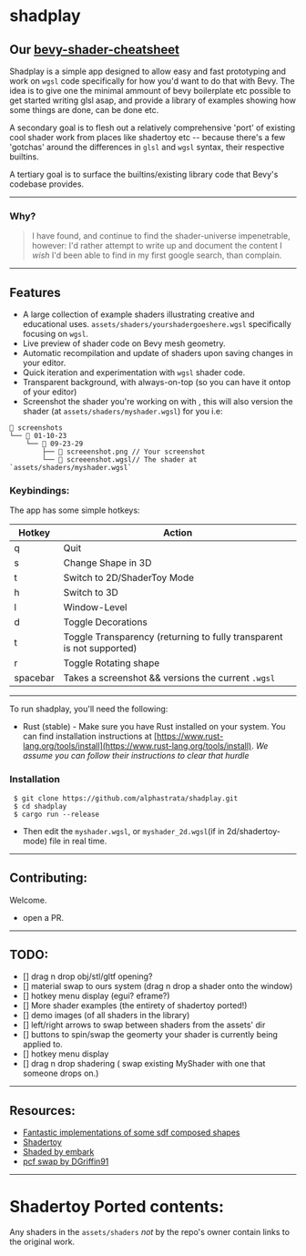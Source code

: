 # shadplay

## Our [bevy-shader-cheatsheet](bevy-shaders-cheatsheet.md#Contents)

Shadplay is a simple app designed to allow easy and fast prototyping and work on `wgsl` code specifically for how you'd want to do that with Bevy.
The idea is to give one the minimal ammount of bevy boilerplate etc possible to get started writing glsl asap, and provide a library of examples showing how some things are done, can be done etc.

A secondary goal is to flesh out a relatively comprehensive 'port' of existing cool shader work from places like shadertoy etc -- because there's a few 'gotchas' around the differences in `glsl` and `wgsl` syntax, their respective builtins.

A tertiary goal is to surface the builtins/existing library code that Bevy's codebase provides.

---
### Why?
>I have found, and continue to find the shader-universe impenetrable, however: I'd rather attempt to write up and document the content I *wish* I'd been able to find in my first google search, than complain.

---
## Features
- A large collection of example shaders illustrating creative and educational uses. `assets/shaders/yourshadergoeshere.wgsl` specifically focusing on `wgsl`.
- Live preview of shader code on Bevy mesh geometry.
- Automatic recompilation and update of shaders upon saving changes in your editor.
- Quick iteration and experimentation with `wgsl` shader code.
- Transparent background, with always-on-top (so you can have it ontop of your editor)
- Screenshot the shader you're working on with <SPACEBAR>, this will also version the shader (at `assets/shaders/myshader.wgsl`) for you i.e:
```shell
 screenshots
└──  01-10-23
    └──  09-23-29
        ├──  screeenshot.png // Your screenshot
        └──  screeenshot.wgsl// The shader at `assets/shaders/myshader.wgsl`
```

### Keybindings:
The app has some simple hotkeys:

| Hotkey | Action               |
|--------|----------------------|
| q             | Quit                 |
| s             | Change Shape in 3D   |
| t             | Switch to 2D/ShaderToy Mode|
| h             | Switch to 3D         |
| l             | Window-Level         |
| d             | Toggle Decorations   |
| t             | Toggle Transparency (returning to fully transparent is not supported)|
| r             | Toggle Rotating shape|
| spacebar      | Takes a screenshot && versions the current `.wgsl`| 

---

To run shadplay, you'll need the following:

- Rust (stable) - Make sure you have Rust installed on your system. You can find installation instructions at [https://www.rust-lang.org/tools/install](https://www.rust-lang.org/tools/install).
  _We assume you can follow their instructions to clear that hurdle_

### Installation

```shell
 $ git clone https://github.com/alphastrata/shadplay.git
 $ cd shadplay
 $ cargo run --release
```

- Then edit the `myshader.wgsl`, or `myshader_2d.wgsl`(if in 2d/shadertoy-mode) file in real time.

---
## Contributing:
Welcome.
- open a PR.

---
## TODO:
- [] drag n drop obj/stl/gltf opening?
- [] material swap to ours system (drag n drop a shader onto the window)
- [] hotkey menu display (egui? eframe?)
- [] More shader examples (the entirety of shadertoy ported!)
- [] demo images (of all shaders in the library)
- [] left/right arrows to swap between shaders from the assets' dir
- [] buttons to spin/swap the geomerty your shader is currently being applied to.
- [] hotkey menu display
- [] drag n drop shadering ( swap existing MyShader with one that someone drops on.)

---
## Resources:
- [Fantastic implementations of some sdf composed shapes](https://gist.github.com/munrocket/f247155fc22ecb8edf974d905c677de1)
- [Shadertoy](https://www.shadertoy.com/)
- [Shaded by embark](https://github.com/EmbarkStudios/shaded)
- [pcf swap by DGriffin91](https://github.com/DGriffin91/bevy_mod_standard_material/tree/pcf)

---
# Shadertoy Ported contents:
Any shaders in the `assets/shaders` _not_ by the repo's owner contain links to the original work.

